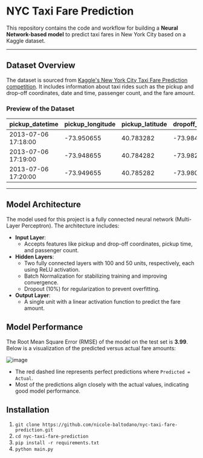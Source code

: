 # NYC Taxi Fare Prediction

This repository contains the code and workflow for building a **Neural Network-based model** to predict taxi fares in New York City based on a Kaggle dataset.

---

## **Dataset Overview**

The dataset is sourced from [Kaggle's New York City Taxi Fare Prediction competition](https://www.kaggle.com/c/new-york-city-taxi-fare-prediction). It includes information about taxi rides such as the pickup and drop-off coordinates, date and time, passenger count, and the fare amount.

### **Preview of the Dataset**

| pickup_datetime       | pickup_longitude | pickup_latitude | dropoff_longitude | dropoff_latitude | passenger_count | fare_amount |
|-----------------------|------------------|-----------------|-------------------|------------------|-----------------|-------------|
| 2013-07-06 17:18:00  | -73.950655       | 40.783282       | -73.984365        | 40.769802        | 1               | 12.50       |
| 2013-07-06 17:19:00  | -73.948655       | 40.784282       | -73.982365        | 40.768802        | 2               | 8.70        |
| 2013-07-06 17:20:00  | -73.949655       | 40.785282       | -73.980365        | 40.766802        | 1               | 5.30        |

---

## **Model Architecture**

The model used for this project is a fully connected neural network (Multi-Layer Perceptron). The architecture includes:

- **Input Layer**:
  - Accepts features like pickup and drop-off coordinates, pickup time, and passenger count.
- **Hidden Layers**:
  - Two fully connected layers with 100 and 50 units, respectively, each using ReLU activation.
  - Batch Normalization for stabilizing training and improving convergence.
  - Dropout (10%) for regularization to prevent overfitting.
- **Output Layer**:
  - A single unit with a linear activation function to predict the fare amount.

## **Model Performance**

The Root Mean Square Error (RMSE) of the model on the test set is **3.99**. Below is a visualization of the predicted versus actual fare amounts:

![image](https://github.com/user-attachments/assets/74376c4b-9b5c-436d-9f15-631474984496)

- The red dashed line represents perfect predictions where `Predicted = Actual`.
- Most of the predictions align closely with the actual values, indicating good model performance.

## **Installation**

1. `git clone https://github.com/nicole-baltodano/nyc-taxi-fare-prediction.git`
2. `cd nyc-taxi-fare-prediction`
3. `pip install -r requirements.txt`
4. `python main.py`
